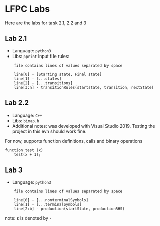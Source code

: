 # LFPC Labs
Here are the labs for task 2.1, 2.2 and 3

## Lab 2.1
* Language: `python3`
* Libs: `pprint`
Input file rules:
```
    file contains lines of values separated by space

    line[0] - [Starting state, Final state]
    line[1] - [...states]
    line[2] - [...transitions]
    line[3:n] - transitionRules(startstate, transition, nextState)
```

## Lab 2.2
* Language: `C++`
* Libs: `bimap.h`
* Additional notes: was developed with Visual Studio 2019. Testing the project in this evn should work fine.

For now, supports function definitions, calls and binary operations
```
function test (x)
    test(x + 1);
```

## Lab 3
* Language: `python3`
```
    file contains lines of values separated by space

    line[0] - [...nonterminalSymbols]
    line[1] - [...terminalSymbols]
    line[2:b] - production(startState, productionRHS)
```
note: ε is denoted by `-`